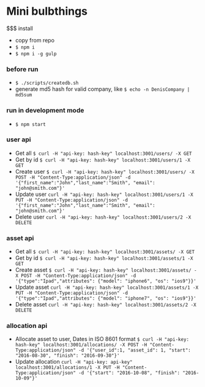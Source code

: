 # Mini bulbthings

$$$ install
+ copy from repo
+ `$ npm i` 
+ `$ npm i -g gulp`

### before run
+ `$ ./scripts/createdb.sh`
+ generate md5 hash for valid company, like `$ echo -n DenisCompany | md5sum`

### run in development mode
+ `$ npm start`


### user api
+ Get all `$ curl -H "api-key: hash-key" localhost:3001/users/ -X GET`
+ Get by id `$ curl -H "api-key: hash-key" localhost:3001/users/1 -X GET`
+ Create user `$ curl -H "api-key: hash-key" localhost:3001/users/ -X POST -H "Content-Type:application/json" -d '{"first_name":"John","last_name":"Smith", "email": "john@smith.com"}'`
+ Update user `curl -H "api-key: hash-key" localhost:3001/users/1 -X PUT -H "Content-Type:application/json" -d '{"first_name":"John","last_name":"Smith", "email": "john@smith.com"}'`
+ Delete user `curl -H "api-key: hash-key" localhost:3001/users/2 -X DELETE`

### asset api
+ Get all `$ curl -H "api-key: hash-key" localhost:3001/assets/ -X GET`
+ Get by id `$ curl -H "api-key: hash-key" localhost:3001/assets/1 -X GET`
+ Create asset `$ curl -H "api-key: hash-key" localhost:3001/assets/ -X POST -H "Content-Type:application/json" -d '{"type":"Ipad","attributes": {"model": "iphone6", "os": "ios9"}}'`
+ Update asset `curl -H "api-key: hash-key" localhost:3001/assets/1 -X PUT -H "Content-Type:application/json" -d '{"type":"Ipad","attributes": {"model": "iphone7", "os": "ios9"}}'`
+ Delete asset `curl -H "api-key: hash-key" localhost:3001/assets/2 -X DELETE`

### allocation api
+ Allocate asset to user, Dates in ISO 8601 format `$ curl -H "api-key: hash-key" localhost:3001/allocations/ -X POST -H "Content-Type:application/json" -d '{"user_id":1, "asset_id": 1, "start": "2016-08-30", "finish": "2016-09-30"}'`
+ Update allocation `curl -H "api-key: api-key" localhost:3001/allocations/1 -X PUT -H "Content-Type:application/json" -d '{"start": "2016-10-08", "finish": "2016-10-09"}'`